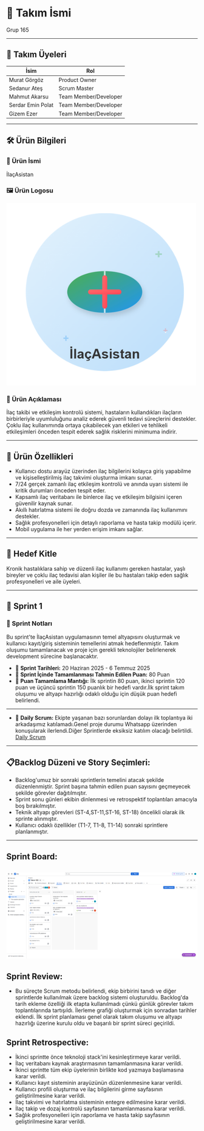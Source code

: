 
# 🚀 Takım İsmi  
Grup 165  

---

## 👥 Takım Üyeleri  

| İsim              | Rol                     |
|-------------------|------------------------|
| Murat Görgöz      | Product Owner          |
| Sedanur Ateş      | Scrum Master           |
| Mahmut Akarsu     | Team Member/Developer  |
| Serdar Emin Polat | Team Member/Developer  |
| Gizem Ezer        | Team Member/Developer  |

---

## 🛠️ Ürün Bilgileri  

### 🎯 Ürün İsmi  
İlaçAsistan  

### 🖼️ Ürün Logosu
![Ürün Logosu](images/Ekran%20görüntüsü%202025-07-09%20074030-fotor-bg-remover-2025070974134.png)

### 📝 Ürün Açıklaması  
İlaç takibi ve etkileşim kontrolü sistemi, hastaların kullandıkları ilaçların birbirleriyle uyumluluğunu analiz ederek güvenli tedavi süreçlerini destekler. Çoklu ilaç kullanımında ortaya çıkabilecek yan etkileri ve tehlikeli etkileşimleri önceden tespit ederek sağlık risklerini minimuma indirir.

---

## 🌟 Ürün Özellikleri  

- Kullanıcı dostu arayüz üzerinden ilaç bilgilerini kolayca giriş yapabilme ve kişiselleştirilmiş ilaç takvimi oluşturma imkanı sunar.  
- 7/24 gerçek zamanlı ilaç etkileşim kontrolü ve anında uyarı sistemi ile kritik durumları önceden tespit eder.  
- Kapsamlı ilaç veritabanı ile binlerce ilaç ve etkileşim bilgisini içeren güvenilir kaynak sunar.  
- Akıllı hatırlatma sistemi ile doğru dozda ve zamanında ilaç kullanımını destekler.  
- Sağlık profesyonelleri için detaylı raporlama ve hasta takip modülü içerir.  
- Mobil uygulama ile her yerden erişim imkanı sağlar.  

---

## 🎯 Hedef Kitle  

Kronik hastalıklara sahip ve düzenli ilaç kullanımı gereken hastalar, yaşlı bireyler ve çoklu ilaç tedavisi alan kişiler ile bu hastaları takip eden sağlık profesyonelleri ve aile üyeleri.  

---

## 📝 Sprint 1
### 🎯 Sprint Notları
Bu sprint'te İlaçAsistan uygulamasının temel altyapısını oluşturmak ve kullanıcı kayıt/giriş sisteminin temellerini atmak hedeflenmiştir. Takım oluşumu tamamlanacak ve proje için gerekli teknolojiler belirlenerek development sürecine başlanacaktır.
- 📅 **Sprint Tarihleri:** 20 Haziran 2025 - 6 Temmuz 2025  
- 🎯 **Sprint İçinde Tamamlanması Tahmin Edilen Puan:**  80 Puan
- 🎯 **Puan Tamamlama Mantığı:** İlk sprintin 80 puan, ikinci sprintin 120 puan ve üçüncü sprintin 150 puanlık bir hedefi vardır.İlk sprint takım oluşumu ve altyapı hazırlığı odaklı olduğu için düşük puan hedefi belirlendi. 
---
- 📅 **Daily Scrum:** Ekipte yaşanan bazı sorunlardan dolayı ilk toplantıya iki arkadaşımız katılamadı.Genel proje durumu Whatsapp üzerinden konuşularak ilerlendi.Diğer Sprintlerde eksiksiz katılım olacağı belirtildi. [Daily Scrum](./Daily%20Scrum/)
---
## 📋**Backlog Düzeni ve Story Seçimleri:**
* Backlog'umuz bir sonraki sprintlerin temelini atacak şekilde düzenlenmiştir. Sprint başına tahmin edilen puan sayısını geçmeyecek şekilde görevler dağıtılmıştır.
* Sprint sonu günleri ekibin dinlenmesi ve retrospektif toplantıları amacıyla boş bırakılmıştır.
* Teknik altyapı görevleri (ST-4,ST-11,ST-16, ST-18) öncelikli olarak ilk sprinte alınmıştır.
* Kullanıcı odaklı özellikler (T1-7, T1-8, T1-14) sonraki sprintlere planlanmıştır.
---
## **Sprint Board:**
![Sprint 1 Görseli](images/sprint01.png)
---


## **Sprint Review:**
* Bu süreçte Scrum metodu belirlendi, ekip birbirini tanıdı ve diğer sprintlerde kullanılmak üzere backlog sistemi oluşturuldu. Backlog'da tarih ekleme özelliği ilk etapta kullanılmadı çünkü günlük görevler takım toplantılarında tartışıldı. İlerleme grafiği oluşturmak için sonradan tarihler eklendi. İlk sprint planlaması genel olarak takım oluşumu ve altyapı hazırlığı üzerine kurulu oldu ve başarılı bir sprint süreci geçirildi.


## **Sprint Retrospective:**
* İkinci sprintte önce teknoloji stack'ini kesinleştirmeye karar verildi.
* İlaç veritabanı kaynak araştırmasının tamamlanmasına karar verildi.
* İkinci sprintte tüm ekip üyelerinin birlikte kod yazmaya başlamasına karar verildi.
* Kullanıcı kayıt sisteminin arayüzünün düzenlenmesine karar verildi.
* Kullanıcı profili oluşturma ve ilaç bilgilerini girme sayfasının geliştirilmesine karar verildi.
* İlaç takvimi ve hatırlatma sisteminin entegre edilmesine karar verildi.
* İlaç takip ve dozaj kontrolü sayfasının tamamlanmasına karar verildi.
* Sağlık profesyonelleri için raporlama ve hasta takip sayfasının geliştirilmesine karar verildi.

